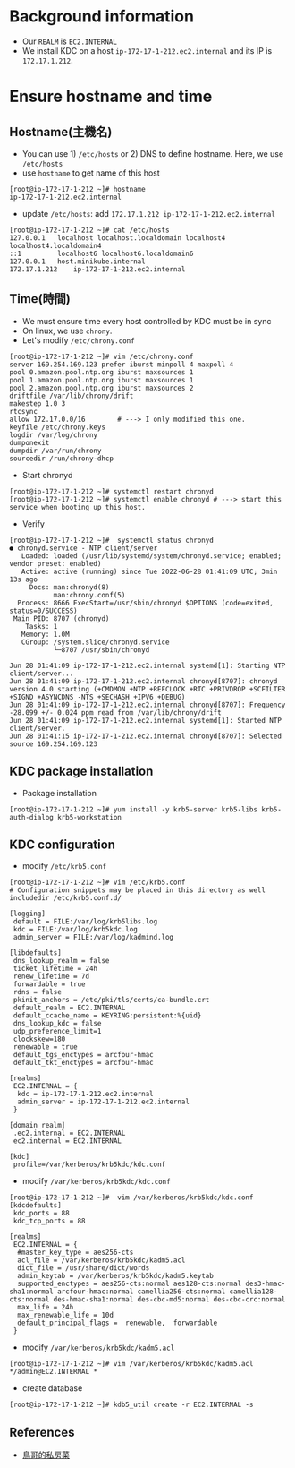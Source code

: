 # Background information
- Our `REALM` is `EC2.INTERNAL`
- We install KDC on a host `ip-172-17-1-212.ec2.internal` and its IP is `172.17.1.212`.

# Ensure hostname and time
## Hostname(主機名)
- You can use 1) `/etc/hosts` or 2) DNS to define hostname. Here, we use `/etc/hosts`
- use `hostname` to get name of this host
```
[root@ip-172-17-1-212 ~]# hostname
ip-172-17-1-212.ec2.internal
```
- update `/etc/hosts`: add `172.17.1.212 ip-172-17-1-212.ec2.internal` 
```
[root@ip-172-17-1-212 ~]# cat /etc/hosts
127.0.0.1   localhost localhost.localdomain localhost4 localhost4.localdomain4
::1         localhost6 localhost6.localdomain6
127.0.0.1	host.minikube.internal
172.17.1.212	ip-172-17-1-212.ec2.internal

```
## Time(時間)
- We must ensure time every host controlled by KDC must be in sync
- On linux, we use `chrony`.
- Let's modify `/etc/chrony.conf`
```
[root@ip-172-17-1-212 ~]# vim /etc/chrony.conf 
server 169.254.169.123 prefer iburst minpoll 4 maxpoll 4
pool 0.amazon.pool.ntp.org iburst maxsources 1
pool 1.amazon.pool.ntp.org iburst maxsources 1
pool 2.amazon.pool.ntp.org iburst maxsources 2
driftfile /var/lib/chrony/drift
makestep 1.0 3
rtcsync
allow 172.17.0.0/16        # ---> I only modified this one.
keyfile /etc/chrony.keys
logdir /var/log/chrony
dumponexit
dumpdir /var/run/chrony
sourcedir /run/chrony-dhcp
```
- Start chronyd
```
[root@ip-172-17-1-212 ~]# systemctl restart chronyd
[root@ip-172-17-1-212 ~]# systemctl enable chronyd # ---> start this service when booting up this host.
```
- Verify
```
[root@ip-172-17-1-212 ~]#  systemctl status chronyd
● chronyd.service - NTP client/server
   Loaded: loaded (/usr/lib/systemd/system/chronyd.service; enabled; vendor preset: enabled)
   Active: active (running) since Tue 2022-06-28 01:41:09 UTC; 3min 13s ago
     Docs: man:chronyd(8)
           man:chrony.conf(5)
  Process: 8666 ExecStart=/usr/sbin/chronyd $OPTIONS (code=exited, status=0/SUCCESS)
 Main PID: 8707 (chronyd)
    Tasks: 1
   Memory: 1.0M
   CGroup: /system.slice/chronyd.service
           └─8707 /usr/sbin/chronyd

Jun 28 01:41:09 ip-172-17-1-212.ec2.internal systemd[1]: Starting NTP client/server...
Jun 28 01:41:09 ip-172-17-1-212.ec2.internal chronyd[8707]: chronyd version 4.0 starting (+CMDMON +NTP +REFCLOCK +RTC +PRIVDROP +SCFILTER +SIGND +ASYNCDNS -NTS +SECHASH +IPV6 +DEBUG)
Jun 28 01:41:09 ip-172-17-1-212.ec2.internal chronyd[8707]: Frequency -28.099 +/- 0.024 ppm read from /var/lib/chrony/drift
Jun 28 01:41:09 ip-172-17-1-212.ec2.internal systemd[1]: Started NTP client/server.
Jun 28 01:41:15 ip-172-17-1-212.ec2.internal chronyd[8707]: Selected source 169.254.169.123

```
## KDC package installation
- Package installation
```
[root@ip-172-17-1-212 ~]# yum install -y krb5-server krb5-libs krb5-auth-dialog krb5-workstation
```
## KDC configuration
- modify `/etc/krb5.conf`
```
[root@ip-172-17-1-212 ~]# vim /etc/krb5.conf
# Configuration snippets may be placed in this directory as well
includedir /etc/krb5.conf.d/

[logging]
 default = FILE:/var/log/krb5libs.log
 kdc = FILE:/var/log/krb5kdc.log
 admin_server = FILE:/var/log/kadmind.log

[libdefaults]
 dns_lookup_realm = false
 ticket_lifetime = 24h
 renew_lifetime = 7d
 forwardable = true
 rdns = false
 pkinit_anchors = /etc/pki/tls/certs/ca-bundle.crt
 default_realm = EC2.INTERNAL
 default_ccache_name = KEYRING:persistent:%{uid}
 dns_lookup_kdc = false
 udp_preference_limit=1
 clockskew=180
 renewable = true
 default_tgs_enctypes = arcfour-hmac
 default_tkt_enctypes = arcfour-hmac

[realms]
 EC2.INTERNAL = {
  kdc = ip-172-17-1-212.ec2.internal
  admin_server = ip-172-17-1-212.ec2.internal
 }

[domain_realm]
 .ec2.internal = EC2.INTERNAL
 ec2.internal = EC2.INTERNAL

[kdc]
 profile=/var/kerberos/krb5kdc/kdc.conf

```
- modify `/var/kerberos/krb5kdc/kdc.conf`
```
[root@ip-172-17-1-212 ~]#  vim /var/kerberos/krb5kdc/kdc.conf
[kdcdefaults]
 kdc_ports = 88
 kdc_tcp_ports = 88

[realms]
 EC2.INTERNAL = {
  #master_key_type = aes256-cts
  acl_file = /var/kerberos/krb5kdc/kadm5.acl
  dict_file = /usr/share/dict/words
  admin_keytab = /var/kerberos/krb5kdc/kadm5.keytab
  supported_enctypes = aes256-cts:normal aes128-cts:normal des3-hmac-sha1:normal arcfour-hmac:normal camellia256-cts:normal camellia128-cts:normal des-hmac-sha1:normal des-cbc-md5:normal des-cbc-crc:normal
  max_life = 24h
  max_renewable_life = 10d
  default_principal_flags =  renewable,  forwardable
 }

```
- modify `/var/kerberos/krb5kdc/kadm5.acl`
```
[root@ip-172-17-1-212 ~]# vim /var/kerberos/krb5kdc/kadm5.acl
*/admin@EC2.INTERNAL *

```
- create database
```
[root@ip-172-17-1-212 ~]# kdb5_util create -r EC2.INTERNAL -s
```
## References
- [鳥哥的私房菜](https://linux.vbird.org/events/kerberos.php)
